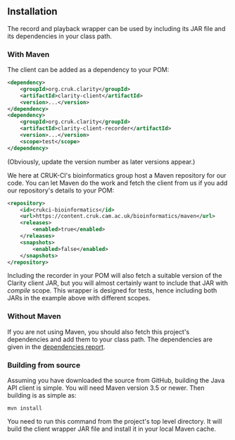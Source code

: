 ## Installation

The record and playback wrapper can be used by including its JAR file and
its dependencies in your class path.

### With Maven

The client can be added as a dependency to your POM:

```XML
<dependency>
    <groupId>org.cruk.clarity</groupId>
    <artifactId>clarity-client</artifactId>
    <version>...</version>
</dependency>
<dependency>
    <groupId>org.cruk.clarity</groupId>
    <artifactId>clarity-client-recorder</artifactId>
    <version>...</version>
    <scope>test</scope>
</dependency>
```

(Obviously, update the version number as later versions appear.)

We here at CRUK-CI's bioinformatics group host a Maven repository for
our code. You can let Maven do the work and fetch the client from us if
you add our repository's details to your POM:

```XML
<repository>
    <id>crukci-bioinformatics</id>
    <url>https://content.cruk.cam.ac.uk/bioinformatics/maven</url>
    <releases>
        <enabled>true</enabled>
    </releases>
    <snapshots>
        <enabled>false</enabled>
    </snapshots>
</repository>
```

Including the recorder in your POM will also fetch a suitable version
of the Clarity client JAR, but you will almost certainly want to include
that JAR with _compile_ scope. This wrapper is designed for tests, hence
including both JARs in the example above with different scopes.

### Without Maven

If you are not using Maven, you should also fetch this project's
dependencies and add them to your class path. The dependencies are given
in the [dependencies report](dependencies.html).

### Building from source

Assuming you have downloaded the source from GitHub, building the Java
API client is simple. You will need Maven version 3.5 or newer. Then building
is as simple as:

```
mvn install
```

You need to run this command from the project's top level directory. It will
build the client wrapper JAR file and install it in your local Maven cache.
